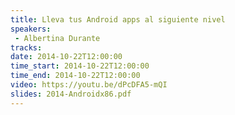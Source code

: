 ```yaml
---
title: Lleva tus Android apps al siguiente nivel
speakers:
 - Albertina Durante
tracks:
date: 2014-10-22T12:00:00
time_start: 2014-10-22T12:00:00
time_end: 2014-10-22T12:00:00
video: https://youtu.be/dPcDFA5-mQI
slides: 2014-Androidx86.pdf
---
```


